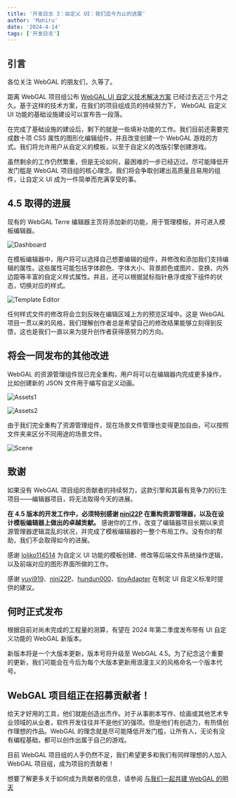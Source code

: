 ```yaml
---
title: '开发日志 3：自定义 UI：我们迄今为止的进展'
author: 'Mahiru'
date: '2024-4-14'
tags: ['开发日志']
---
```


## 引言

各位关注 WebGAL 的朋友们，久等了。

距离 WebGAL 项目组公布 [WebGAL UI 自定义技术解决方案](/zh-cn/blog/rfc2) 已经过去近三个月之久。基于这样的技术方案，在我们的项目组成员的持续努力下， WebGAL 自定义 UI 功能的基础设施建设可以宣布告一段落。

在完成了基础设施的建设后，剩下的就是一些填补功能的工作。我们目前还需要完成数十项 CSS 属性的图形化编辑组件，并且改变创建一个 WebGAL 游戏的方式。我们将允许用户从自定义的模板，以至于自定义的改版引擎创建游戏。

虽然剩余的工作仍然繁重，但是无论如何，最困难的一步已经迈过。尽可能降低开发门槛是 WebGAL 项目组的核心理念。我们将会争取创建出高质量且易用的组件，让自定义 UI 成为一件简单而充满享受的事。

## 4.5 取得的进展

现有的 WebGAL Terre 编辑器主页将添加新的功能，用于管理模板，并可进入模板编辑器。

![Dashboard](img.png)

在模板编辑器中，用户将可以选择自己想要编辑的组件，并修改和添加我们支持编辑的属性。这些属性可能包括字体颜色、字体大小、背景颜色或图片、变换、内外边距等丰富的自定义样式属性。并且，还可以根据鼠标指针悬浮或按下组件的状态，切换对应的样式。

![Template Editor](img_1.png)

任何样式文件的修改将会立刻反映在编辑区域上方的预览区域中。这是 WebGAL 项目一贯以来的风格，我们理解创作者总是希望自己的修改结果能够立刻得到反馈，这也是我们一直以来为提升创作者获得感努力的方向。

## 将会一同发布的其他改进

WebGAL 的资源管理组件现已完全重构，用户将可以在编辑器内完成更多操作，比如创建新的 JSON 文件用于编写自定义动画。

![Assets1](img_2.png)

![Assets2](img_3.png)

由于我们完全重构了资源管理组件，现在场景文件管理也变得更加自由，可以按照文件夹来区分不同用途的场景文件。

![Scene](img_4.png)

## 致谢

如果没有 WebGAL 项目组的贡献者的持续努力，这款引擎和其最有竞争力的衍生项目——编辑器项目，将无法取得今天的进展。

**在 4.5 版本的开发工作中，必须特别感谢 [nini22P](https://github.com/nini22P) 在重构资源管理器，以及在设计模板编辑器上做出的卓越贡献。** 感谢你的工作，改变了编辑器项目长期以来资源管理器逻辑混乱的状况，并完成了模板编辑器的一整个布局工作。没有你的帮助，我们不会取得如今的进展。

感谢 [loliko114514](https://github.com/loliko114514) 为自定义 UI 功能的模板创建、修改等后端文件系统操作逻辑，以及前端对应的图形界面所做的工作。

感谢 [yuyi919](https://github.com/yuyi919)、[nini22P](https://github.com/nini22P)、[hundun000](https://github.com/hundun000)、[tinyAdapter](https://github.com/tinyAdapter) 在制定 UI 自定义标准时提供的建议。

## 何时正式发布

根据目前对尚未完成的工程量的测算，有望在 2024 年第二季度发布带有 UI 自定义功能的 WebGAL 新版本。

新版本将是一个大版本更新，版本号将升级至 WebGAL 4.5。为了纪念这个重要的更新，我们可能会在今后为每个大版本更新用浪漫主义的风格命名一个版本代号。

## WebGAL 项目组正在招募贡献者！

给天才好用的工具，他们就能创造出杰作。对于从事剧本写作、绘画或其他艺术专业领域的从业者，软件开发往往并不是他们的强项。但是他们有创造力，有热情创作理想的作品。WebGAL 的理念就是尽可能降低开发门槛，让所有人，无论有没有编程基础，都可以创作出属于自己的游戏。

目前 WebGAL 项目组的人手仍然不足，我们希望更多和我们有同样理想的人加入 WebGAL 项目组，成为项目的贡献者！

想要了解更多关于如何成为贡献者的信息，请参阅 [与我们一起共建 WebGAL 的明天](/zh-cn/blog/join)
